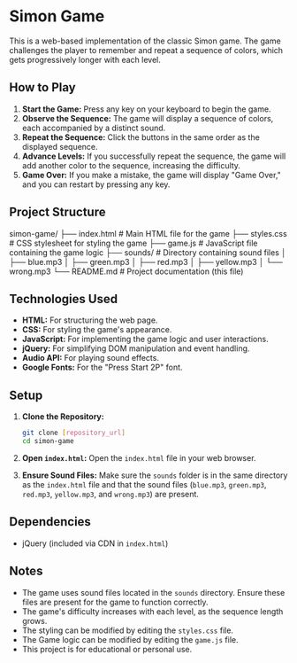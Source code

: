 # Simon Game

This is a web-based implementation of the classic Simon game. The game challenges the player to remember and repeat a sequence of colors, which gets progressively longer with each level.

## How to Play

1.  **Start the Game:** Press any key on your keyboard to begin the game.
2.  **Observe the Sequence:** The game will display a sequence of colors, each accompanied by a distinct sound.
3.  **Repeat the Sequence:** Click the buttons in the same order as the displayed sequence.
4.  **Advance Levels:** If you successfully repeat the sequence, the game will add another color to the sequence, increasing the difficulty.
5.  **Game Over:** If you make a mistake, the game will display "Game Over," and you can restart by pressing any key.

## Project Structure

simon-game/
├── index.html        # Main HTML file for the game
├── styles.css        # CSS stylesheet for styling the game
├── game.js           # JavaScript file containing the game logic
├── sounds/           # Directory containing sound files
│   ├── blue.mp3
│   ├── green.mp3
│   ├── red.mp3
│   ├── yellow.mp3
│   └── wrong.mp3
└── README.md         # Project documentation (this file)

## Technologies Used

* **HTML:** For structuring the web page.
* **CSS:** For styling the game's appearance.
* **JavaScript:** For implementing the game logic and user interactions.
* **jQuery:** For simplifying DOM manipulation and event handling.
* **Audio API:** For playing sound effects.
* **Google Fonts:** For the "Press Start 2P" font.

## Setup

1.  **Clone the Repository:**
    ```bash
    git clone [repository_url]
    cd simon-game
    ```

2.  **Open `index.html`:** Open the `index.html` file in your web browser.

3.  **Ensure Sound Files:** Make sure the `sounds` folder is in the same directory as the `index.html` file and that the sound files (`blue.mp3`, `green.mp3`, `red.mp3`, `yellow.mp3`, and `wrong.mp3`) are present.

## Dependencies

* jQuery (included via CDN in `index.html`)

## Notes

* The game uses sound files located in the `sounds` directory. Ensure these files are present for the game to function correctly.
* The game's difficulty increases with each level, as the sequence length grows.
* The styling can be modified by editing the `styles.css` file.
* The Game logic can be modified by editing the `game.js` file.
* This project is for educational or personal use.